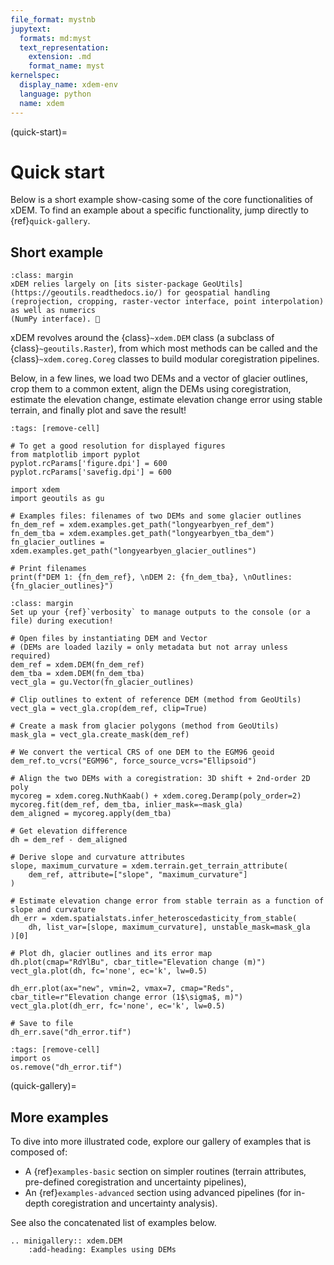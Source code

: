 ```yaml
---
file_format: mystnb
jupytext:
  formats: md:myst
  text_representation:
    extension: .md
    format_name: myst
kernelspec:
  display_name: xdem-env
  language: python
  name: xdem
---
```

(quick-start)=

# Quick start

Below is a short example show-casing some of the core functionalities of xDEM.
To find an example about a specific functionality, jump directly to {ref}`quick-gallery`.

## Short example

```{note}
:class: margin
xDEM relies largely on [its sister-package GeoUtils](https://geoutils.readthedocs.io/) for geospatial handling
(reprojection, cropping, raster-vector interface, point interpolation) as well as numerics
(NumPy interface). 🙂
```

xDEM revolves around the {class}`~xdem.DEM` class (a subclass of {class}`~geoutils.Raster`), from
which most methods can be called and the {class}`~xdem.coreg.Coreg` classes to build modular coregistration pipelines.

Below, in a few lines, we load two DEMs and a vector of glacier outlines, crop them to a common extent,
align the DEMs using coregistration, estimate the elevation change, estimate elevation change error using stable
terrain, and finally plot and save the result!


```{code-cell} ipython3
:tags: [remove-cell]

# To get a good resolution for displayed figures
from matplotlib import pyplot
pyplot.rcParams['figure.dpi'] = 600
pyplot.rcParams['savefig.dpi'] = 600
```

```{code-cell} ipython3
import xdem
import geoutils as gu

# Examples files: filenames of two DEMs and some glacier outlines
fn_dem_ref = xdem.examples.get_path("longyearbyen_ref_dem")
fn_dem_tba = xdem.examples.get_path("longyearbyen_tba_dem")
fn_glacier_outlines = xdem.examples.get_path("longyearbyen_glacier_outlines")

# Print filenames
print(f"DEM 1: {fn_dem_ref}, \nDEM 2: {fn_dem_tba}, \nOutlines: {fn_glacier_outlines}")
```

```{tip}
:class: margin
Set up your {ref}`verbosity` to manage outputs to the console (or a file) during execution!
```

```{code-cell} ipython3
# Open files by instantiating DEM and Vector
# (DEMs are loaded lazily = only metadata but not array unless required)
dem_ref = xdem.DEM(fn_dem_ref)
dem_tba = xdem.DEM(fn_dem_tba)
vect_gla = gu.Vector(fn_glacier_outlines)

# Clip outlines to extent of reference DEM (method from GeoUtils)
vect_gla = vect_gla.crop(dem_ref, clip=True)

# Create a mask from glacier polygons (method from GeoUtils)
mask_gla = vect_gla.create_mask(dem_ref)

# We convert the vertical CRS of one DEM to the EGM96 geoid
dem_ref.to_vcrs("EGM96", force_source_vcrs="Ellipsoid")

# Align the two DEMs with a coregistration: 3D shift + 2nd-order 2D poly
mycoreg = xdem.coreg.NuthKaab() + xdem.coreg.Deramp(poly_order=2)
mycoreg.fit(dem_ref, dem_tba, inlier_mask=~mask_gla)
dem_aligned = mycoreg.apply(dem_tba)

# Get elevation difference
dh = dem_ref - dem_aligned

# Derive slope and curvature attributes
slope, maximum_curvature = xdem.terrain.get_terrain_attribute(
    dem_ref, attribute=["slope", "maximum_curvature"]
)

# Estimate elevation change error from stable terrain as a function of slope and curvature
dh_err = xdem.spatialstats.infer_heteroscedasticity_from_stable(
    dh, list_var=[slope, maximum_curvature], unstable_mask=mask_gla
)[0]

# Plot dh, glacier outlines and its error map
dh.plot(cmap="RdYlBu", cbar_title="Elevation change (m)")
vect_gla.plot(dh, fc='none', ec='k', lw=0.5)

dh_err.plot(ax="new", vmin=2, vmax=7, cmap="Reds", cbar_title=r"Elevation change error (1$\sigma$, m)")
vect_gla.plot(dh_err, fc='none', ec='k', lw=0.5)

# Save to file
dh_err.save("dh_error.tif")
```

```{code-cell} ipython3
:tags: [remove-cell]
import os
os.remove("dh_error.tif")
```

(quick-gallery)=
## More examples

To dive into more illustrated code, explore our gallery of examples that is composed of:
- A {ref}`examples-basic` section on simpler routines (terrain attributes, pre-defined coregistration and uncertainty pipelines),
- An {ref}`examples-advanced` section using advanced pipelines (for in-depth coregistration and uncertainty analysis).

See also the concatenated list of examples below.

```{eval-rst}
.. minigallery:: xdem.DEM
    :add-heading: Examples using DEMs
```

